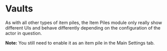 # Vaults

As with all other types of item piles, the Item Piles module only really show different UIs and behave differently depending on the configuration of the actor in question.

**Note:** You still need to enable it as an item pile in the Main Settings tab.
